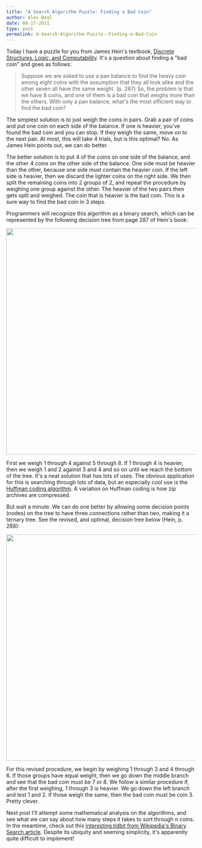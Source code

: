 ```yaml
---
title: "A Search Algorithm Puzzle: Finding a Bad Coin"
author: Alex Beal
date: 08-17-2011
type: post
permalink: A-Search-Algorithm-Puzzle--Finding-a-Bad-Coin
---
```


Today I have a puzzle for you from James Hein's textbook, [Discrete Structures, Logic, and Computability](http://www.amazon.com/Discrete-Structures-Logic-Computability-James/dp/0763772062). It's a question about finding a "bad coin" and goes as follows:

> Suppose we are asked to use a pan balance to find the heavy coin among eight coins with the assumption that they all look alike and the other seven all have the same weight. (p. 287)
So, the problem is that we have 8 coins, and one of them is a bad coin that weighs more than the others. With only a pan balance, what's the most efficient way to find the bad coin?  

The simplest solution is to just weigh the coins in pairs. Grab a pair of coins and put one coin on each side of the balance. If one is heavier, you've found the bad coin and you can stop. If they weigh the same, move on to the next pair. At most, this will take 4 trials, but is this optimal? No. As James Hein points out, we can do better.  

The better solution is to put 4 of the coins on one side of the balance, and the other 4 coins on the other side of the balance. One side must be heavier than the other, because one side must contain the heavier coin. If the left side is heavier, then we discard the lighter coins on the right side. We then split the remaining coins into 2 groups of 2, and repeat the procedure by weighing one group against the other. The heavier of the two pairs then gets split and weighed. The coin that is heavier is the bad coin. This is a sure way to find the bad coin in 3 steps.  

Programmers will recognize this algorithm as a binary search, which can be represented by the following decision tree from page 287 of Hein's book:  

<img src="http://media.usrsb.in/bad-coin/dectree.png" width="600" />

First we weigh 1 through 4 against 5 through 8. If 1 through 4 is heavier, then we weigh 1 and 2 against 3 and 4 and so on until we reach the bottom of the tree. It's a neat solution that has lots of uses. The obvious application for this is searching through lots of data, but an especially cool use is the [Huffman coding algorithm](https://secure.wikimedia.org/wikipedia/en/wiki/Huffman_coding). A variation on Huffman coding is how zip archives are compressed.  

But wait a minute. We can do one better by allowing some decision points (nodes) on the tree to have three connections rather than two, making it a ternary tree. See the revised, and optimal, decision tree below (Hein, p. 288):  

<img src="http://media.usrsb.in/bad-coin/ternary.png" width="600"/>

For this revised procedure, we begin by weighing 1 through 3 and 4 through 6. If those groups have equal weight, then we go down the middle branch and see that the bad coin must be 7 or 8. We follow a similar procedure if, after the first weighing, 1 through 3 is heavier. We go down the left branch and test 1 and 2. If those weigh the same, then the bad coin must be coin 3. Pretty clever.  

Next post I'll attempt some mathematical analysis on the algorithms, and see what we can say about how many steps it takes to sort through n coins. In the meantime, check out this [interesting tidbit from Wikipedia's Binary Search article](https://secure.wikimedia.org/wikipedia/en/wiki/Binary_search_algorithm#Computer_use). Despite its ubiquity and seeming simplicity, it's apparently quite difficult to implement!
